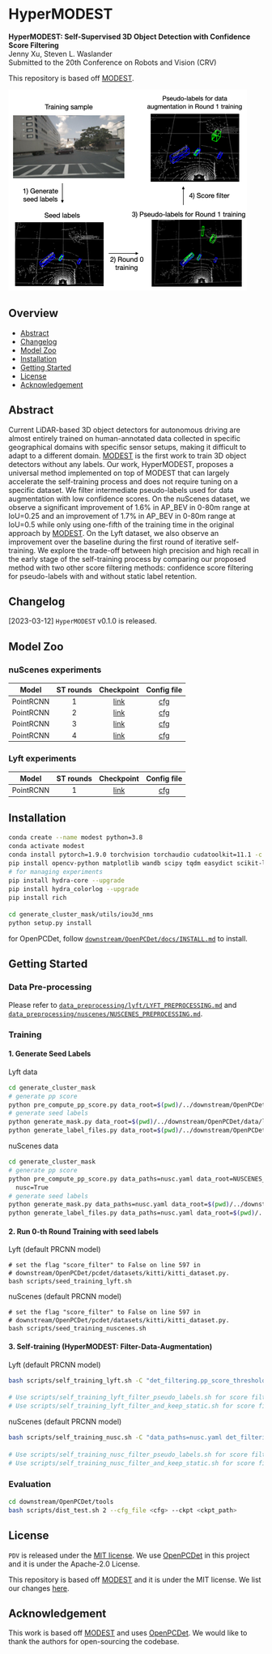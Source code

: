 # HyperMODEST

**HyperMODEST: Self-Supervised 3D Object Detection with Confidence Score Filtering**\
Jenny Xu, Steven L. Waslander\
Submitted to the 20th Conference on Robots and Vision (CRV)

This repository is based off [MODEST](https://arxiv.org/pdf/2203.15882.pdf). 

![Figure](figures/intro_nuscenes_1984.png)

## Overview
- [Abstract](#abstract)
- [Changelog](#changelog)
- [Model Zoo](#model-zoo)
- [Installation](#installation)
- [Getting Started](#getting-started)
- [License](#license)
- [Acknowledgement](#acknowledgement)

## Abstract
Current LiDAR-based 3D object detectors for autonomous driving are almost entirely trained on human-annotated data collected in specific geographical domains with specific sensor setups, making it difficult to adapt to a different domain. [MODEST](https://arxiv.org/pdf/2203.15882.pdf) is the first work to train 3D object detectors without any labels. Our work, HyperMODEST, proposes a universal method implemented on top of MODEST that can largely accelerate the self-training process and does not require tuning on a specific dataset. We filter intermediate pseudo-labels used for data augmentation with low confidence scores. On the nuScenes dataset, we observe a significant improvement of 1.6\% in AP_BEV in 0-80m range at IoU=0.25 and an improvement of 1.7\% in AP_BEV in 0-80m range at IoU=0.5 while only using one-fifth of the training time in the original approach by [MODEST](https://arxiv.org/pdf/2203.15882.pdf). On the Lyft dataset, we also observe an improvement over the baseline during the first round of iterative self-training. We explore the trade-off between high precision and high recall in the early stage of the self-training process by comparing our proposed method with two other score filtering methods: confidence score filtering for pseudo-labels with and without static label retention.

## Changelog
[2023-03-12] `HyperMODEST` v0.1.0 is released. 

## Model Zoo 

### nuScenes experiments
| Model | ST rounds | Checkpoint  | Config file |
| ----- | :----:  | :----: | :----: |
| PointRCNN | 1 | [link](https://drive.google.com/file/d/1C-qTkmoHjUC8EgaWfqbgIZ9TlgzHoOsu/view?usp=share_link) | [cfg](downstream/OpenPCDet/tools/cfgs/nuscenes_boston_models/pointrcnn_dynamic_obj.yaml) |
| PointRCNN | 2 | [link](https://drive.google.com/file/d/1_f_pATVTlYscuRTAC5BzTWKV-cnY5Pd9/view?usp=share_link) | [cfg](downstream/OpenPCDet/tools/cfgs/nuscenes_boston_models/pointrcnn_dynamic_obj.yaml) |
| PointRCNN | 3 | [link](https://drive.google.com/file/d/1hL4vIEdvN1cqKeJWfsGpouyURHwMn-Yb/view?usp=share_link) | [cfg](downstream/OpenPCDet/tools/cfgs/nuscenes_boston_models/pointrcnn_dynamic_obj.yaml) |
| PointRCNN | 4 | [link](https://drive.google.com/file/d/1Cwspy_8kb8pgBgkMy70WoweudDTAAk18/view?usp=share_link) | [cfg](downstream/OpenPCDet/tools/cfgs/nuscenes_boston_models/pointrcnn_dynamic_obj.yaml) |


### Lyft experiments
| Model | ST rounds | Checkpoint  | Config file |
| ----- | :----:  | :----: | :----: |
| PointRCNN | 1 | [link](https://drive.google.com/file/d/1VtHSx_8h7O6JRfBiMmBKjGlEnDxEi2BC/view?usp=share_link) | [cfg](downstream/OpenPCDet/tools/cfgs/lyft_models/pointrcnn_dynamic_obj.yaml) |


## Installation
```bash
conda create --name modest python=3.8
conda activate modest
conda install pytorch=1.9.0 torchvision torchaudio cudatoolkit=11.1 -c pytorch -c nvidia
pip install opencv-python matplotlib wandb scipy tqdm easydict scikit-learn pyquaternion pillow==8.3.2
# for managing experiments
pip install hydra-core --upgrade
pip install hydra_colorlog --upgrade
pip install rich

cd generate_cluster_mask/utils/iou3d_nms
python setup.py install
```
for OpenPCDet, follow [`downstream/OpenPCDet/docs/INSTALL.md`](downstream/OpenPCDet/docs/INSTALL.md) to install.

## Getting Started

### Data Pre-processing
Please refer to [`data_preprocessing/lyft/LYFT_PREPROCESSING.md`](data_preprocessing/lyft/LYFT_PREPROCESSING.md) and
[`data_preprocessing/nuscenes/NUSCENES_PREPROCESSING.md`](data_preprocessing/nuscenes/NUSCENES_PREPROCESSING.md).

### Training
#### 1. Generate Seed Labels
Lyft data
```bash
cd generate_cluster_mask
# generate pp score
python pre_compute_pp_score.py data_root=$(pwd)/../downstream/OpenPCDet/data/lyft/training
# generate seed labels
python generate_mask.py data_root=$(pwd)/../downstream/OpenPCDet/data/lyft/training
python generate_label_files.py data_root=$(pwd)/../downstream/OpenPCDet/data/lyft/training
```
nuScenes data
```bash
cd generate_cluster_mask
# generate pp score
python pre_compute_pp_score.py data_paths=nusc.yaml data_root=NUSCENES_KITTI_FORMAT_20HZ/training \
  nusc=True
# generate seed labels
python generate_mask.py data_paths=nusc.yaml data_root=$(pwd)/../downstream/OpenPCDet/data/nuscenes_boston/training plane_estimate.max_hs=-1.3
python generate_label_files.py data_paths=nusc.yaml data_root=$(pwd)/../downstream/OpenPCDet/data/nuscenes_boston/training image_shape="[900, 1600]"
```

#### 2. Run 0-th Round Training with seed labels
Lyft (default PRCNN model)
```
# set the flag "score_filter" to False on line 597 in 
# downstream/OpenPCDet/pcdet/datasets/kitti/kitti_dataset.py.
bash scripts/seed_training_lyft.sh
```
nuScenes (default PRCNN model)
```
# set the flag "score_filter" to False on line 597 in 
# downstream/OpenPCDet/pcdet/datasets/kitti/kitti_dataset.py.
bash scripts/seed_training_nuscenes.sh
```

#### 3. Self-training (HyperMODEST: Filter-Data-Augmentation)
Lyft (default PRCNN model)
```bash
bash scripts/self_training_lyft.sh -C "det_filtering.pp_score_threshold=0.7 det_filtering.pp_score_percentile=20 data_paths.bbox_info_save_dst=null calib_path=$(pwd)/downstream/OpenPCDet/data/lyft/training/calib ptc_path=$(pwd)/downstream/OpenPCDet/data/lyft/training/velodyne"

# Use scripts/self_training_lyft_filter_pseudo_labels.sh for score filtering on pseudo-labels, referred to as Algorithm 1 "Filter-Pseudo-Labels" in the paper. 
# Use scripts/self_training_lyft_filter_and_keep_static.sh for score fitering on pseudo-labels with static labels retention, referred to as Algorithm 2 "Filter-And-Keep-Static" in the paper. 

```
nuScenes (default PRCNN model)
```bash
bash scripts/self_training_nusc.sh -C "data_paths=nusc.yaml det_filtering.pp_score_threshold=0.7 det_filtering.pp_score_percentile=20 data_paths.bbox_info_save_dst=null calib_path=$(pwd)/downstream/OpenPCDet/data/nuscenes_boston/training/calib ptc_path=$(pwd)/downstream/OpenPCDet/data/nuscenes_boston/training/velodyne image_shape=[900,1600]"

# Use scripts/self_training_nusc_filter_pseudo_labels.sh for score filtering on pseudo-labels, referred to as Algorithm 1 "Filter-Pseudo-Labels" in the paper. 
# Use scripts/self_training_nusc_filter_and_keep_static.sh for score fitering on pseudo-labels with static labels retention, referred to as Algorithm 2 "Filter-And-Keep-Static" in the paper. 
```

### Evaluation
```bash
cd downstream/OpenPCDet/tools
bash scripts/dist_test.sh 2 --cfg_file <cfg> --ckpt <ckpt_path>
```

## License
`PDV` is released under the [MIT license](LICENSE).
We use [OpenPCDet](https://github.com/open-mmlab/OpenPCDet) in this project and it is under the Apache-2.0 License.

This repository is based off [MODEST](https://github.com/YurongYou/MODEST) and it is under the MIT license.
We list our changes [here](CHANGES.md).

## Acknowledgement
This work is based off [MODEST](https://github.com/YurongYou/MODEST) and uses [OpenPCDet](https://github.com/open-mmlab/OpenPCDet). We would like to thank the authors for open-sourcing the codebase. 

